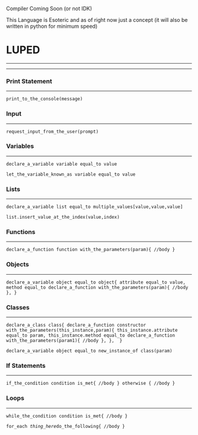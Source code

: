 Compiler Coming Soon (or not IDK)

This Language is Esoteric and as of right now just a concept (it will also be written in python for minimum speed)

# LUPED
-----
-----


### Print Statement
-----

`print_to_the_console(message)`


### Input
-----

`request_input_from_the_user(prompt)`


### Variables
-----


`declare_a_variable variable equal_to value`

`let_the_variable_known_as variable equal_to value`


### Lists
-----

`declare_a_variable list equal_to multiple_values[value,value,value]`

`list.insert_value_at_the_index(value,index)`


### Functions
-----

`declare_a_function function with_the_parameters(param){
    //body
}`


### Objects
-----

`declare_a_variable object equal_to object{
    attribute equal_to value,
    method equal_to declare_a_function with_the_parameters(param){
        //body
    },
}`


### Classes
-----

`declare_a_class class{
    declare_a_function constructor with_the_parameters(this_instance,param){
        this_instance.attribute equal_to param,
        this_instance.method equal_to declare_a_function with_the_parameters(param1){
            //body
        },
    }, 
}`

`declare_a_variable object equal_to new_instance_of class(param)`


### If Statements
-----

`if_the_condition condition is_met{
    //body
} otherwise {
    //body
}`


### Loops
-----

`while_the_condition condition is_met{
    //body
}`

`for_each `_`thing_here`_`do_the_following{
    //body
}`
